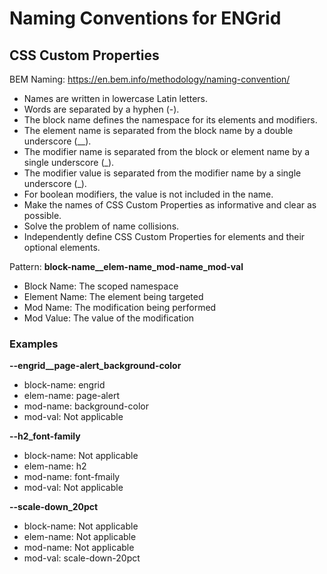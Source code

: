 # Naming Conventions for ENGrid

## CSS Custom Properties 
BEM Naming: https://en.bem.info/methodology/naming-convention/
- Names are written in lowercase Latin letters.
- Words are separated by a hyphen (-).
- The block name defines the namespace for its elements and modifiers.
- The element name is separated from the block name by a double underscore (__).
- The modifier name is separated from the block or element name by a single underscore (_).
- The modifier value is separated from the modifier name by a single underscore (_).
- For boolean modifiers, the value is not included in the name.
- Make the names of CSS Custom Properties as informative and clear as possible.
- Solve the problem of name collisions.
- Independently define CSS Custom Properties for elements and their optional elements.

Pattern: **block-name__elem-name_mod-name_mod-val**

- Block Name: The scoped namespace
- Element Name: The element being targeted
- Mod Name: The modification being performed
- Mod Value: The value of the modification

### Examples
**--engrid__page-alert_background-color**
- block-name: engrid
- elem-name: page-alert
- mod-name: background-color
- mod-val: Not applicable

**--h2_font-family**
- block-name: Not applicable
- elem-name: h2
- mod-name: font-fmaily
- mod-val: Not applicable

**--scale-down_20pct**
- block-name: Not applicable
- elem-name: Not applicable
- mod-name: Not applicable
- mod-val: scale-down-20pct